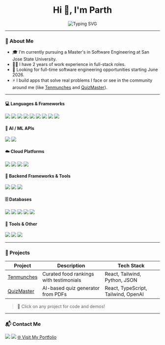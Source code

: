 <!-- README.md for your GitHub profile -->

<h1 align="center">Hi 👋, I'm Parth</h1>

<p align="center">
  <img src="https://readme-typing-svg.herokuapp.com?font=Fira+Code&weight=700&size=22&pause=1000&color=F0F0F0&center=true&width=700&lines=Full-stack+React+%2B+Python+Dev;Building+AI-powered+products;Solving+real-world+problems+with+clean+code" alt="Typing SVG" />

</p>

---

### 🧠 About Me

- 🎓 I’m currently pursuing a Master's in Software Engineering at San Jose State University.
- 🧑‍💻 I have 2 years of work experience in full-stack roles.
- 💼 Looking for full-time software engineering opportunities starting June 2026.
- ⚡ I build apps that solve real problems I face or see in the community around me (like [Tenmunches]([https://github.com/your-username/Tenmunches](https://ten-munches.vercel.app/)) and [QuizMaster]([https://github.com/your-username/QuizMaster](https://quiz-master-parth-patels-projects-e3c16659.vercel.app/))).

---
#### 💻 Languages & Frameworks

<p align="left">
  <img src="https://img.shields.io/badge/Python-3776AB?style=for-the-badge&logo=python&logoColor=white" />
  <img src="https://img.shields.io/badge/C%2FC%2B%2B-00599C?style=for-the-badge&logo=c%2B%2B&logoColor=white" />
  <img src="https://img.shields.io/badge/SQL-4479A1?style=for-the-badge&logo=sqlite&logoColor=white" />
  <img src="https://img.shields.io/badge/JavaScript-F7DF1E?style=for-the-badge&logo=javascript&logoColor=black" />
  <img src="https://img.shields.io/badge/TypeScript-3178C6?style=for-the-badge&logo=typescript&logoColor=white" />
  <img src="https://img.shields.io/badge/React-20232A?style=for-the-badge&logo=react&logoColor=61DAFB" />
  <img src="https://img.shields.io/badge/Next.js-000000?style=for-the-badge&logo=nextdotjs&logoColor=white" />
  <img src="https://img.shields.io/badge/Vite-646CFF?style=for-the-badge&logo=vite&logoColor=white" />
  <img src="https://img.shields.io/badge/Tailwind_CSS-38B2AC?style=for-the-badge&logo=tailwind-css&logoColor=white" />
</p>

#### 🤖 AI / ML APIs

<p align="left">
  <img src="https://img.shields.io/badge/OpenAI-412991?style=for-the-badge&logo=openai&logoColor=white" />
  <img src="https://img.shields.io/badge/Gemini-000000?style=for-the-badge&logo=google&logoColor=white" />
</p>

#### ☁️ Cloud Platforms

<p align="left">
  <img src="https://img.shields.io/badge/AWS-232F3E?style=for-the-badge&logo=amazonaws&logoColor=white" />
  <img src="https://img.shields.io/badge/GCP-4285F4?style=for-the-badge&logo=google-cloud&logoColor=white" />
  <img src="https://img.shields.io/badge/Azure-0078D4?style=for-the-badge&logo=microsoftazure&logoColor=white" />
  <img src="https://img.shields.io/badge/Firebase-FFCA28?style=for-the-badge&logo=firebase&logoColor=black" />
</p>

#### 🧩 Backend Frameworks & Tools

<p align="left">
  <img src="https://img.shields.io/badge/Node.js-339933?style=for-the-badge&logo=nodedotjs&logoColor=white" />
  <img src="https://img.shields.io/badge/Flask-000000?style=for-the-badge&logo=flask&logoColor=white" />
  <img src="https://img.shields.io/badge/Docker-2496ED?style=for-the-badge&logo=docker&logoColor=white" />
</p>

#### 🗄️ Databases

<p align="left">
  <img src="https://img.shields.io/badge/Oracle-F80000?style=for-the-badge&logo=oracle&logoColor=white" />
  <img src="https://img.shields.io/badge/MySQL-00758F?style=for-the-badge&logo=mysql&logoColor=white" />
  <img src="https://img.shields.io/badge/PostgreSQL-336791?style=for-the-badge&logo=postgresql&logoColor=white" />
  <img src="https://img.shields.io/badge/DynamoDB-4053D6?style=for-the-badge&logo=amazondynamodb&logoColor=white" />
  <img src="https://img.shields.io/badge/MongoDB-47A248?style=for-the-badge&logo=mongodb&logoColor=white" />
</p>

#### 🧰 Tools & Other

<p align="left">
  <img src="https://img.shields.io/badge/GitHub-181717?style=for-the-badge&logo=github&logoColor=white" />
  <img src="https://img.shields.io/badge/Git-F05032?style=for-the-badge&logo=git&logoColor=white" />
  <img src="https://img.shields.io/badge/Linux-FCC624?style=for-the-badge&logo=linux&logoColor=black" />
</p>

---

### 📌 Projects

| Project | Description | Tech Stack |
|--------|-------------|------------|
| [Tenmunches]([https://github.com/your-username/Tenmunches](https://ten-munches.vercel.app/)) | Curated food rankings with testimonials | React, Tailwind, Python, JSON |
| [QuizMaster]([https://github.com/your-username/QuizMaster](https://quiz-master-parth-patels-projects-e3c16659.vercel.app/)) | AI-based quiz generator from PDFs | React, TypeScript, Tailwind, OpenAI |

> 🧩 Click on any project for code and demos!

---

### 📬 Contact Me

<p align="left">
  <a href="mailto:patelsparth00@gmail.com"><img src="https://img.shields.io/badge/email-D14836?style=for-the-badge&logo=gmail&logoColor=white" /></a>
  <a href="https://www.linkedin.com/in/parth-patel-sjsu/"><img src="https://img.shields.io/badge/linkedin-0077B5?style=for-the-badge&logo=linkedin&logoColor=white" /></a>
  <a href="https://patelparth.me" target="_blank">
  🌐 Visit My Portfolio
</a>

</p>
